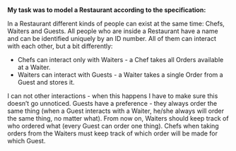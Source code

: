 <br><b>My task was to model a Restaurant according to the specification:</br></b>

In a Restaurant different kinds of people can exist at the same time: Chefs, Waiters and Guests.
All people who are inside a Restaurant have a name and can be identified uniquely by an ID number.
All of them can interact with each other, but a bit differently:
- Chefs can interact only with Waiters - a Chef takes all Orders available at a Waiter.
- Waiters can interact with Guests - a Waiter takes a single Order from a Guest and stores it.

I can not other interactions - when this happens I have to make sure this doesn’t go unnoticed.
Guests have a preference - they always order the same thing (when a Guest interacts with a Waiter, he/she always will order the same thing, no matter what).
From now on, Waiters should keep track of who ordered what (every Guest can order one thing).
Chefs when taking orders from the Waiters must keep track of which order will be made for which Guest.
